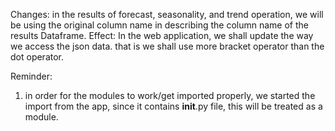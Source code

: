 Changes:
in the results of forecast, seasonality, and trend
operation, we will be using the original column name in describing the column name of the results Dataframe.
Effect:
In the web application, we shall update the way we access the json data. that is we shall use more bracket operator than the dot operator.



Reminder:
1. in order for the modules to work/get imported properly, we started the import from the app, since it contains **init**.py file, this will be treated as a module.
